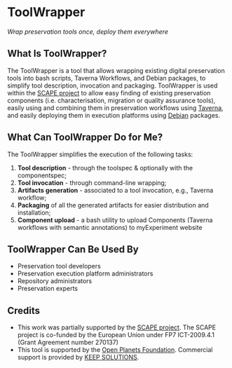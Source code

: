 # ToolWrapper

*Wrap preservation tools once, deploy them everywhere*

What Is ToolWrapper?
--------------------
The ToolWrapper is a tool that allows wrapping existing digital preservation tools into bash scripts, Taverna Workflows, and Debian packages, to simplify tool description, invocation and packaging. ToolWrapper is used within the [SCAPE project](http://www.scape-project.eu) to allow easy finding of existing preservation components (i.e. characterisation, migration or quality assurance tools), easily using and combining them in preservation workflows using [Taverna](http://www.taverna.org.uk), and easily deploying them in execution platforms using [Debian](https://www.debian.org) packages.

What Can ToolWrapper Do for Me?
-------------------------------

The ToolWrapper simplifies the execution of the following tasks:

1. **Tool description** - through the toolspec & optionally with the componentspec;
2. **Tool invocation** - through command-line wrapping;
3. **Artifacts generation** - associated to a tool invocation, e.g., Taverna workflow;
4. **Packaging** of all the generated artifacts for easier distribution and installation;
5. **Component upload** - a bash utility to upload Components (Taverna workflows with semantic annotations) to myExperiment website

ToolWrapper Can Be Used By
--------------------------

* Preservation tool developers
* Preservation execution platform administrators
* Repository administrators
* Preservation experts

Credits
-------

* This work was partially supported by the [SCAPE project](http://scape-project.eu). The SCAPE project is co-funded
by the European Union under FP7 ICT-2009.4.1 (Grant Agreement number 270137)
* This tool is supported by the [Open Planets Foundation](http://www.openplanetsfoundation.org/). Commercial support is provided by [KEEP SOLUTIONS](http://www.keep.pt/).
